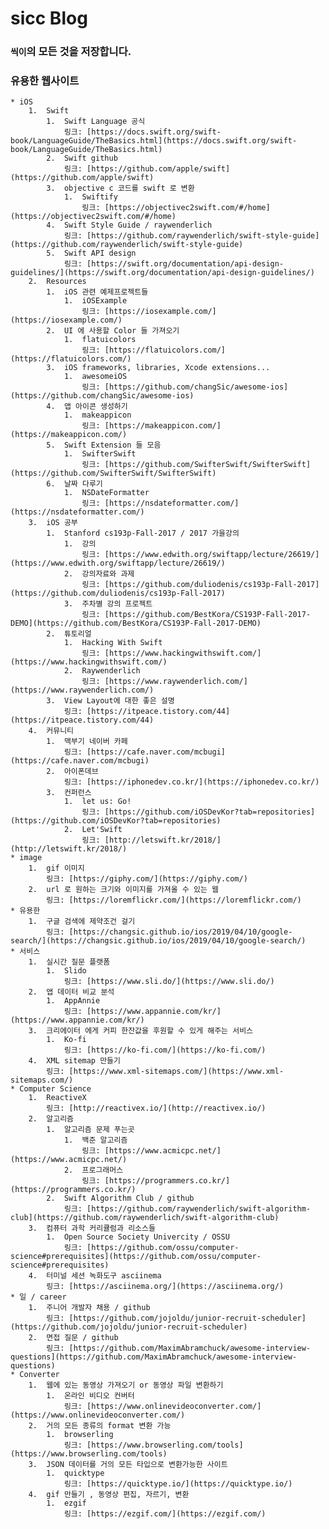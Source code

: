 # sicc Blog

### `씩이`의 모든 것을 저장합니다.

### 유용한 웹사이트
    * iOS
        1.  Swift
            1.  Swift Language 공식  
                링크: [https://docs.swift.org/swift-book/LanguageGuide/TheBasics.html](https://docs.swift.org/swift-book/LanguageGuide/TheBasics.html)
            2.  Swift github  
                링크: [https://github.com/apple/swift](https://github.com/apple/swift)
            3.  objective c 코드를 swift 로 변환
                1.  Swiftify  
                    링크: [https://objectivec2swift.com/#/home](https://objectivec2swift.com/#/home)
            4.  Swift Style Guide / raywenderlich  
                링크: [https://github.com/raywenderlich/swift-style-guide](https://github.com/raywenderlich/swift-style-guide)
            5.  Swift API design  
                링크: [https://swift.org/documentation/api-design-guidelines/](https://swift.org/documentation/api-design-guidelines/)
        2.  Resources
            1.  iOS 관련 예제프로젝트들
                1.  iOSExample  
                    링크: [https://iosexample.com/](https://iosexample.com/)
            2.  UI 에 사용할 Color 들 가져오기
                1.  flatuicolors  
                    링크: [https://flatuicolors.com/](https://flatuicolors.com/)
            3.  iOS frameworks, libraries, Xcode extensions...
                1.  awesomeiOS  
                    링크: [https://github.com/changSic/awesome-ios](https://github.com/changSic/awesome-ios)
            4.  앱 아이콘 생성하기
                1.  makeappicon  
                    링크: [https://makeappicon.com/](https://makeappicon.com/)
            5.  Swift Extension 들 모음
                1.  SwifterSwift  
                    링크: [https://github.com/SwifterSwift/SwifterSwift](https://github.com/SwifterSwift/SwifterSwift)
            6.  날짜 다루기
                1.  NSDateFormatter  
                    링크: [https://nsdateformatter.com/](https://nsdateformatter.com/)
        3.  iOS 공부
            1.  Stanford cs193p-Fall-2017 / 2017 가을강의
                1.  강의  
                    링크: [https://www.edwith.org/swiftapp/lecture/26619/](https://www.edwith.org/swiftapp/lecture/26619/)
                2.  강의자료와 과제  
                    링크: [https://github.com/duliodenis/cs193p-Fall-2017](https://github.com/duliodenis/cs193p-Fall-2017)
                3.  주차별 강의 프로젝트  
                    링크: [https://github.com/BestKora/CS193P-Fall-2017-DEMO](https://github.com/BestKora/CS193P-Fall-2017-DEMO)
            2.  튜토리얼
                1.  Hacking With Swift  
                    링크: [https://www.hackingwithswift.com/](https://www.hackingwithswift.com/)
                2.  Raywenderlich  
                    링크: [https://www.raywenderlich.com/](https://www.raywenderlich.com/)
            3.  View Layout에 대한 좋은 설명  
                링크: [https://itpeace.tistory.com/44](https://itpeace.tistory.com/44)
        4.  커뮤니티
            1.  맥부기 네이버 카페  
                링크: [https://cafe.naver.com/mcbugi](https://cafe.naver.com/mcbugi)
            2.  아이폰데브  
                링크: [https://iphonedev.co.kr/](https://iphonedev.co.kr/)
            3.  컨퍼런스
                1.  let us: Go!  
                    링크: [https://github.com/iOSDevKor?tab=repositories](https://github.com/iOSDevKor?tab=repositories)
                2.  Let'Swift  
                    링크: [http://letswift.kr/2018/](http://letswift.kr/2018/)
    * image
        1.  gif 이미지  
            링크: [https://giphy.com/](https://giphy.com/)
        2.  url 로 원하는 크기와 이미지를 가져올 수 있는 웹  
            링크: [https://loremflickr.com/](https://loremflickr.com/)
    * 유용한
        1.  구글 검색에 제약조건 걸기  
            링크: [https://changsic.github.io/ios/2019/04/10/google-search/](https://changsic.github.io/ios/2019/04/10/google-search/)
    * 서비스
        1.  실시간 질문 플랫폼
            1.  Slido  
                링크: [https://www.sli.do/](https://www.sli.do/)
        2.  앱 데이터 비교 분석
            1.  AppAnnie  
                링크: [https://www.appannie.com/kr/](https://www.appannie.com/kr/)
        3.  크리에이터 에게 커피 한잔값을 후원할 수 있게 해주는 서비스
            1.  Ko-fi  
                링크: [https://ko-fi.com/](https://ko-fi.com/)
        4.  XML sitemap 만들기  
            링크: [https://www.xml-sitemaps.com/](https://www.xml-sitemaps.com/)
    * Computer Science
        1.  ReactiveX  
            링크: [http://reactivex.io/](http://reactivex.io/)
        2.  알고리즘
            1.  알고리즘 문제 푸는곳
                1.  백준 알고리즘  
                    링크: [https://www.acmicpc.net/](https://www.acmicpc.net/)
                2.  프로그래머스  
                    링크: [https://programmers.co.kr/](https://programmers.co.kr/)
            2.  Swift Algorithm Club / github  
                링크: [https://github.com/raywenderlich/swift-algorithm-club](https://github.com/raywenderlich/swift-algorithm-club)
        3.  컴퓨터 과학 커리큘럼과 리소스들
            1.  Open Source Society Univercity / OSSU  
                링크: [https://github.com/ossu/computer-science#prerequisites](https://github.com/ossu/computer-science#prerequisites)
        4.  터미널 세션 녹화도구 asciinema  
            링크: [https://asciinema.org/](https://asciinema.org/)
    * 일 / career
        1.  주니어 개발자 채용 / github  
            링크: [https://github.com/jojoldu/junior-recruit-scheduler](https://github.com/jojoldu/junior-recruit-scheduler)
        2.  면접 질문 / github  
            링크: [https://github.com/MaximAbramchuck/awesome-interview-questions](https://github.com/MaximAbramchuck/awesome-interview-questions)
    * Converter
        1.  웹에 있는 동영상 가져오기 or 동영상 파일 변환하기
            1.  온라인 비디오 컨버터  
                링크: [https://www.onlinevideoconverter.com/](https://www.onlinevideoconverter.com/)
        2.  거의 모든 종류의 format 변환 가능
            1.  browserling  
                링크: [https://www.browserling.com/tools](https://www.browserling.com/tools)
        3.  JSON 데이터를 거의 모든 타입으로 변환가능한 사이트
            1.  quicktype  
                링크: [https://quicktype.io/](https://quicktype.io/)
        4.  gif 만들기 , 동영상 편집, 자르기, 변환
            1.  ezgif  
                링크: [https://ezgif.com/](https://ezgif.com/)
